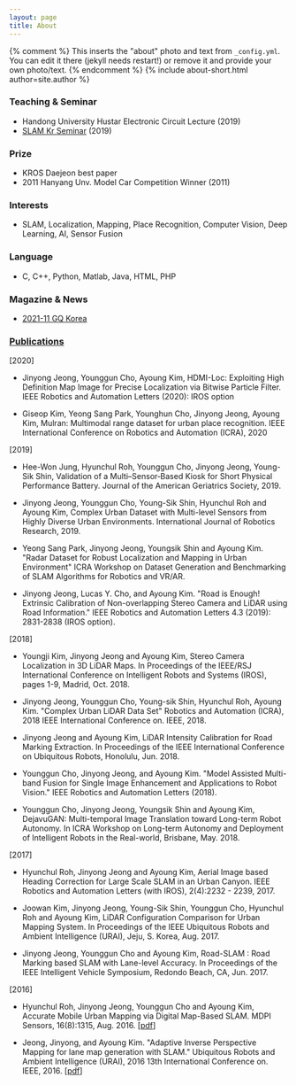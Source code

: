 ```yaml
---
layout: page
title: About
---
```


{% comment %}
  This inserts the "about" photo and text from `_config.yml`.
  You can edit it there (jekyll needs restart!) or remove it and provide your own photo/text.
{% endcomment %}
{% include about-short.html author=site.author %}

### Teaching & Seminar
- Handong University Hustar Electronic Circuit Lecture (2019)
- [SLAM Kr Seminar](https://youtu.be/OHeCrGIvpWw) (2019)

### Prize
- KROS Daejeon best paper 
- 2011 Hanyang Unv. Model Car Competition Winner (2011)

### Interests

* SLAM, Localization, Mapping, Place Recognition, Computer Vision, Deep Learning, AI, Sensor Fusion

### Language

* C, C++, Python, Matlab, Java, HTML, PHP

### Magazine & News
- [2021-11 GQ Korea](https://www.gqkorea.co.kr/?p=176795&preview=1&_ppp=fefa019302)


### [Publications](https://scholar.google.co.kr/citations?user=_RDRRWwAAAAJ&hl=ko)

[2020]
* Jinyong Jeong, Younggun Cho, Ayoung Kim, HDMI-Loc: Exploiting High Definition Map Image for Precise Localization via Bitwise Particle Filter. 
IEEE Robotics and Automation Letters (2020): IROS option

* Giseop Kim, Yeong Sang Park, Younghun Cho, Jinyong Jeong, Ayoung Kim, Mulran: Multimodal range dataset for urban place recognition. IEEE International Conference on Robotics and Automation (ICRA), 2020


[2019]
* Hee-Won Jung, Hyunchul Roh, Younggun Cho, Jinyong Jeong, Young-Sik Shin, Validation of a Multi–Sensor‐Based Kiosk for Short Physical Performance Battery. Journal of the American Geriatrics Society, 2019.

* Jinyong Jeong, Younggun Cho, Young-Sik Shin, Hyunchul Roh and Ayoung Kim, Complex Urban Dataset with Multi-level Sensors from Highly Diverse Urban Environments. International Journal of Robotics Research, 2019.

* Yeong Sang Park, Jinyong Jeong, Youngsik Shin and Ayoung Kim. "Radar Dataset for Robust Localization and Mapping in Urban Environment" ICRA Workshop on Dataset Generation and Benchmarking of SLAM Algorithms for Robotics and VR/AR. 

* Jinyong Jeong, Lucas Y. Cho, and Ayoung Kim. "Road is Enough! Extrinsic Calibration of Non-overlapping Stereo Camera and LiDAR using Road Information." IEEE Robotics and Automation Letters 4.3 (2019): 2831-2838 (IROS option). 

[2018]
* Youngji Kim, Jinyong Jeong and Ayoung Kim, Stereo Camera Localization in 3D LiDAR Maps. In Proceedings of the IEEE/RSJ International Conference on Intelligent Robots and Systems (IROS), pages 1-9, Madrid, Oct. 2018. 

* Jinyong Jeong, Younggun Cho, Young-sik Shin, Hyunchul Roh, Ayoung Kim. "Complex Urban LiDAR Data Set" Robotics and Automation (ICRA), 2018 IEEE International Conference on. IEEE, 2018.

* Jinyong Jeong and Ayoung Kim, LiDAR Intensity Calibration for Road Marking Extraction. In Proceedings of the IEEE International Conference on Ubiquitous Robots, Honolulu, Jun. 2018. 

* Younggun Cho, Jinyong Jeong, and Ayoung Kim. "Model Assisted Multi-band Fusion for Single Image Enhancement and Applications to Robot Vision." IEEE Robotics and Automation Letters (2018).

* Younggun Cho, Jinyong Jeong, Youngsik Shin and Ayoung Kim, DejavuGAN: Multi-temporal Image Translation toward Long-term Robot Autonomy. In ICRA Workshop on Long-term Autonomy and Deployment of Intelligent Robots in the Real-world, Brisbane, May. 2018.

[2017]

* Hyunchul Roh, Jinyong Jeong and Ayoung Kim, Aerial Image based Heading Correction for Large Scale SLAM in an Urban Canyon. IEEE Robotics and Automation Letters (with IROS), 2(4):2232 - 2239, 2017.

* Joowan Kim, Jinyong Jeong, Young-Sik Shin, Younggun Cho, Hyunchul Roh and Ayoung Kim, LiDAR Configuration Comparison for Urban Mapping System. In Proceedings of the IEEE Ubiquitous Robots and Ambient Intelligence (URAI), Jeju, S. Korea, Aug. 2017.

* Jinyong Jeong, Younggun Cho and Ayoung Kim, Road-SLAM : Road Marking based SLAM with Lane-level Accuracy. In Proceedings of the IEEE Intelligent Vehicle Symposium, Redondo Beach, CA, Jun. 2017.

[2016]

* Hyunchul Roh, Jinyong Jeong, Younggun Cho and Ayoung Kim, Accurate Mobile Urban Mapping via Digital Map-Based SLAM. MDPI Sensors, 16(8):1315, Aug. 2016. [[pdf](/Download/papers/roh_2016_sensors_accurate_mobile_urban_mapping.pdf)]

* Jeong, Jinyong, and Ayoung Kim. "Adaptive Inverse Perspective Mapping for lane map generation with SLAM." Ubiquitous Robots and Ambient Intelligence (URAI), 2016 13th International Conference on. IEEE, 2016. [[pdf](/Download/papers/jjeong_2016_urai_aIPM.pdf)]


